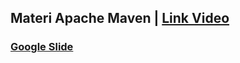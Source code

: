 ## Materi Apache Maven | [Link Video](https://youtu.be/VYA7NzIZFdg?si=C9EQYO-ifiZ8dOyI)

### [Google Slide](https://docs.google.com/presentation/d/1s-LEPwfLfOVLcfcbtlGQAk1W1gwhUeVgilX-0-g97U4/edit#slide=id.p)
